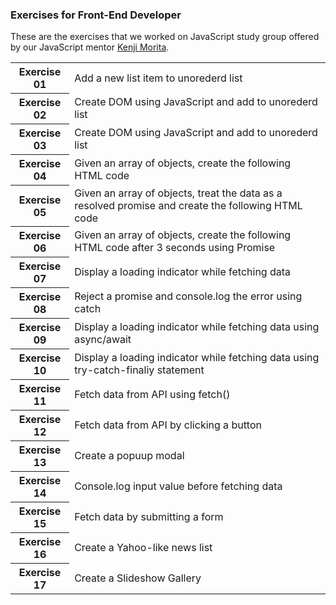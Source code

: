 ### Exercises for Front-End Developer

These are the exercises that we worked on JavaScript study group offered by our JavaScript mentor [Kenji Morita](https://github.com/kenmori).

<table>
<tr>
<th>Exercise 01</th>
<td>Add a new list item to unorederd list</td>
</tr>
<tr>
<th>Exercise 02</th>
<td>Create DOM using JavaScript and add to unorederd list</td>
</tr>
<tr>
<th>Exercise 03</th>
<td>Create DOM using JavaScript and add to unorederd list</td>
</tr>
<tr>
<th>Exercise 04</th>
<td>Given an array of objects, create the following HTML code</td>
</tr>
<tr>
<th>Exercise 05</th>
<td>Given an array of objects, treat the data as a resolved promise and create the following HTML code</td>
</tr>
<tr>
<th>Exercise 06</th>
<td>Given an array of objects, create the following HTML code after 3 seconds using Promise</td>
</tr>
<tr>
<th>Exercise 07</th>
<td>Display a loading indicator while fetching data</td>
</tr>
<tr>
<th>Exercise 08</th>
<td>Reject a promise and console.log the error using catch</td>
</tr>
<tr>
<th>Exercise 09</th>
<td>Display a loading indicator while fetching data using async/await</td>
</tr>
<tr>
<th>Exercise 10</th>
<td>Display a loading indicator while fetching data using try-catch-finaliy statement</td>
</tr>
<tr>
<th>Exercise 11</th>
<td>Fetch data from API using fetch()</td>
</tr>
<tr>
<th>Exercise 12</th>
<td>Fetch data from API by clicking a button</td>
</tr>
<tr>
<th>Exercise 13</th>
<td>Create a popuup modal</td>
</tr>
<tr>
<th>Exercise 14</th>
<td>Console.log input value before fetching data</td>
</tr>
<tr>
<th>Exercise 15</th>
<td>Fetch data by submitting a form</td>
</tr>
<tr>
<th>Exercise 16</th>
<td>Create a Yahoo-like news list</td>
</tr>
<tr>
<th>Exercise 17</th>
<td>Create a Slideshow Gallery</td>
</tr>

</table>
